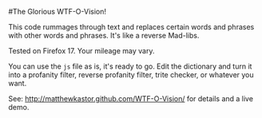#The Glorious WTF-O-Vision!

This code rummages through text and replaces certain words and phrases with other words and phrases. It's like a reverse Mad-libs.

Tested on Firefox 17. Your mileage may vary.

You can use the `js` file as is, it's ready to go. Edit the dictionary and turn it into a profanity filter, reverse profanity filter, trite checker, or whatever you want.

See: http://matthewkastor.github.com/WTF-O-Vision/ for details and a live demo.